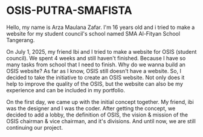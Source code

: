 # OSIS-PUTRA-SMAFISTA

Hello, my name is Arza Maulana Zafar. I'm 16 years old and i tried to make a website for my student council's school named SMA Al-Fityan School Tangerang.

On July 1, 2025, my friend Ibi and I tried to make a website for OSIS (student council). We spent 4 weeks and still haven't finished. Because I have so many tasks from school that I need to finish. Why do we wanna build an OSIS website? As far as I know, OSIS still doesn't have a website. So, I decided to take the initiative to create an OSIS website. Not only does it help to improve the quality of the OSIS, but the website can also be my experience and can be included in my portfolio. 

On the first day, we came up with the initial concept together. My friend, ibi was the designer and I was the coder. After getting the concept, we decided to add a lobby, the definition of OSIS, the vision & mission of the OSIS chairman & vice chairman, and it's divisions. And until now, we are still continuing our project.

